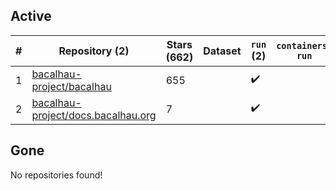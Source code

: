 ## Active
| # | Repository (2) | Stars (662) | Dataset | `run` (2) | `containers-run` | Last Modified |
| --- | --- | --- | --- | --- | --- | --- |
| 1 | [bacalhau-project/bacalhau](https://github.com/bacalhau-project/bacalhau) | 655 |  | :heavy_check_mark: |  | 2024-08-18 02:20:02+00:00 |
| 2 | [bacalhau-project/docs.bacalhau.org](https://github.com/bacalhau-project/docs.bacalhau.org) | 7 |  | :heavy_check_mark: |  | 2023-12-13 22:32:16+00:00 |

## Gone
No repositories found!
